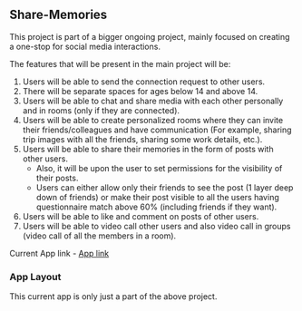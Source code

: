 ## Share-Memories

This project is part of a bigger ongoing project, mainly focused on creating a one-stop for social media interactions. 

The features that will be present in the main project will be:
1) Users will be able to send the connection request to other users.
2) There will be separate spaces for ages below 14 and above 14.
3) Users will be able to chat and share media with each other personally and in rooms (only if they are connected).
4) Users will be able to create personalized rooms where they can invite their friends/colleagues and have communication (For example, sharing trip images with all the friends, sharing some work details, etc.).
5) Users will be able to share their memories in the form of posts with other users. 
    - Also, it will be upon the user to set permissions for the visibility of their posts. 
    - Users can either allow only their friends to see the post (1 layer deep down of friends) or make their post visible to all the users having questionnaire match above 60% (including friends if they want).
6) Users will be able to like and comment on posts of other users.
7) Users will be able to video call other users and also video call in groups (video call of all the members in a room).

Current App link - [App link](https://priceless-einstein-5575a2.netlify.app)

### App Layout



This current app is only just a part of the above project.
